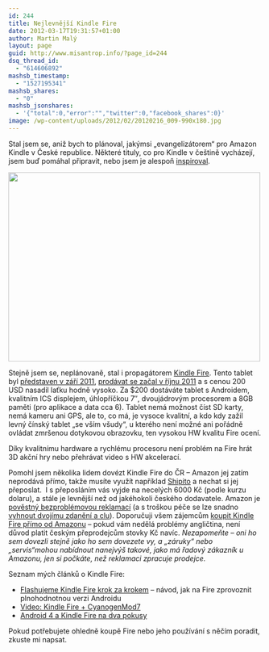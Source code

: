 ```yaml
---
id: 244
title: Nejlevnější Kindle Fire
date: 2012-03-17T19:31:57+01:00
author: Martin Malý
layout: page
guid: http://www.misantrop.info/?page_id=244
dsq_thread_id:
  - "614606892"
mashsb_timestamp:
  - "1527195341"
mashsb_shares:
  - "0"
mashsb_jsonshares:
  - '{"total":0,"error":"","twitter":0,"facebook_shares":0}'
image: /wp-content/uploads/2012/02/20120216_009-990x180.jpg
---
```

Stal jsem se, aniž bych to plánoval, jakýmsi &#8222;evangelizátorem&#8220; pro Amazon Kindle v České republice. Některé tituly, co pro Kindle v češtině vycházejí, jsem buď pomáhal připravit, nebo jsem je alespoň [inspiroval](http://strucny.misantrop.info/radost-z-prace-ktera-k-necemu-byla).

<a href="http://www.misantrop.info/flashujeme-kindle-fire-krok-za-krokem/20120216_009/" rel="attachment wp-att-157"><img class="aligncenter size-medium wp-image-157" title="20120216_009" src="http://www.misantrop.info/wp-content/uploads/2012/05/20120216_009-500x3752.jpg" alt="" width="500" height="375" /></a>

Stejně jsem se, neplánovaně, stal i propagátorem [Kindle Fire](http://www.amazon.com/gp/product/B0051VVOB2/ref=as_li_ss_tl?ie=UTF8&tag=dein-20&linkCode=as2&camp=1789&creative=390957&creativeASIN=B0051VVOB2). Tento tablet byl [představen v září 2011](http://strucny.misantrop.info/amazon-predstavil-tablet-kindle-fire-dotykovy), [prodávat se začal v říjnu 2011](http://www.misantrop.info/novinky-se-znackou-kindle) a s cenou 200 USD nasadil laťku hodně vysoko. Za $200 dostáváte tablet s Androidem, kvalitním ICS displejem, úhlopříčkou 7&#8243;, dvoujádrovým procesorem a 8GB paměti (pro aplikace a data cca 6). Tablet nemá možnost číst SD karty, nemá kameru ani GPS, ale to, co má, je vysoce kvalitní, a kdo kdy zažil levný čínský tablet &#8222;se vším všudy&#8220;, u kterého není možné ani pořádně ovládat zmršenou dotykovou obrazovku, ten vysokou HW kvalitu Fire ocení.

Díky kvalitnímu hardware a rychlému procesoru není problém na Fire hrát 3D akční hry nebo přehrávat video s HW akcelerací.

Pomohl jsem několika lidem dovézt Kindle Fire do ČR &#8211; Amazon jej zatím neprodává přímo, takže musíte využít například [Shipito](http://www.shipito.com) a nechat si jej přeposlat.  I s přeposláním vás vyjde na necelých 6000 Kč (podle kurzu dolaru), a stále je levnější než od jakéhokoli českého dodavatele. Amazon je [pověstný bezproblémovou reklamací](http://www.misantrop.info/vite-co-je-za-starosti-s-reklamaci-zbozi-v-cizine) (a s troškou péče se lze snadno [vyhnout dvojímu zdanění a clu](http://www.misantrop.info/jak-reklamovat-u-amazonu-neplatit-znovu-clo-ani-dph)). Doporučuji všem zájemcům [koupit Kindle Fire přímo od Amazonu](http://www.amazon.com/gp/product/B0051VVOB2/ref=as_li_ss_tl?ie=UTF8&tag=dein-20&linkCode=as2&camp=1789&creative=390957&creativeASIN=B0051VVOB2) &#8211; pokud vám nedělá problémy angličtina, není důvod platit českým přeprodejcům stovky Kč navíc. _Nezapomeňte &#8211; oni ho sem dovezli stejně jako ho sem dovezete vy, a &#8222;záruky&#8220; nebo &#8222;servis&#8220;mohou nabídnout nanejvýš takové, jako má řadový zákazník u Amazonu, jen si počkáte, než reklamaci zpracuje prodejce._

Seznam mých článků o Kindle Fire:

  * <a title="Permalink to Flashujeme Kindle Fire krok za krokem" href="../flashujeme-kindle-fire-krok-za-krokem/" rel="bookmark">Flashujeme Kindle Fire krok za krokem</a> &#8211; návod, jak na Fire zprovoznit plnohodnotnou verzi Androidu
  * <a title="Permalink to Video: Kindle Fire + CyanogenMod7" href="../video-kindle-fire-cyanogenmod7/" rel="bookmark">Video: Kindle Fire + CyanogenMod7</a>
  * <a title="Permalink to Android 4 a Kindle Fire na dva pokusy" href="../android-4-a-kindle-fire-na-dva-pokusy/" rel="bookmark">Android 4 a Kindle Fire na dva pokusy</a>

Pokud potřebujete ohledně koupě Fire nebo jeho používání s něčím poradit, zkuste mi napsat.